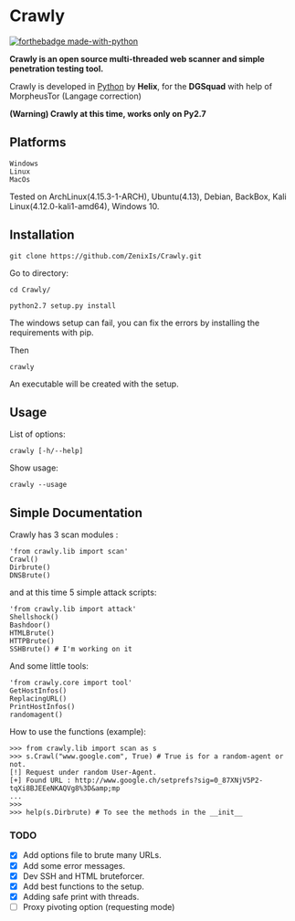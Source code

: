 # Crawly

[![forthebadge made-with-python](http://ForTheBadge.com/images/badges/made-with-python.svg)](https://www.python.org/)

**Crawly is an open source multi-threaded web scanner and simple penetration testing tool.**

Crawly is developed in [Python](https://www.python.org/) by **Helix**, for the **DGSquad** with help of MorpheusTor (Langage correction)

**(Warning) Crawly at this time, works only on Py2.7**

Platforms
----

	Windows
	Linux
	MacOs

Tested on ArchLinux(4.15.3-1-ARCH), Ubuntu(4.13), Debian, BackBox, Kali Linux(4.12.0-kali1-amd64), Windows 10.

Installation
----


	git clone https://github.com/ZenixIs/Crawly.git

Go to directory:
	
	cd Crawly/

	python2.7 setup.py install

The windows setup can fail, you can fix the errors by installing the requirements with pip.

Then
	
	crawly

An executable will be created with the setup.

Usage
----

List of options:

	crawly [-h/--help]

Show usage:

	crawly --usage

Simple Documentation
----

Crawly has 3 scan modules :

	'from crawly.lib import scan'
	Crawl()
	Dirbrute()
	DNSBrute() 

and at this time 5 simple attack scripts:

	'from crawly.lib import attack'
	Shellshock()
	Bashdoor()
	HTMLBrute()
	HTTPBrute()
	SSHBrute() # I'm working on it

And some little tools:

	'from crawly.core import tool'
	GetHostInfos()
	ReplacingURL()
	PrintHostInfos()
	randomagent()

How to use the functions (example):

	>>> from crawly.lib import scan as s
	>>> s.Crawl("www.google.com", True) # True is for a random-agent or not.
	[!] Request under random User-Agent.
	[+] Found URL : http://www.google.ch/setprefs?sig=0_87XNjV5P2-tqXi8BJEEeNKAQVg8%3D&amp;mp
	...
	>>>
	>>> help(s.Dirbrute) # To see the methods in the __init__

### TODO

- [x] Add options file to brute many URLs.
- [x] Add some error messages.
- [x] Dev SSH and HTML bruteforcer.
- [x] Add best functions to the setup.
- [x] Adding safe print with threads.
- [ ] Proxy pivoting option (requesting mode)

